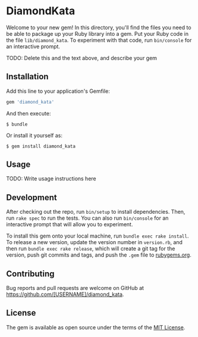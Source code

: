 # DiamondKata

Welcome to your new gem! In this directory, you'll find the files you need to be able to package up your Ruby library into a gem. Put your Ruby code in the file `lib/diamond_kata`. To experiment with that code, run `bin/console` for an interactive prompt.

TODO: Delete this and the text above, and describe your gem

## Installation

Add this line to your application's Gemfile:

```ruby
gem 'diamond_kata'
```

And then execute:

    $ bundle

Or install it yourself as:

    $ gem install diamond_kata

## Usage

TODO: Write usage instructions here

## Development

After checking out the repo, run `bin/setup` to install dependencies. Then, run `rake spec` to run the tests. You can also run `bin/console` for an interactive prompt that will allow you to experiment.

To install this gem onto your local machine, run `bundle exec rake install`. To release a new version, update the version number in `version.rb`, and then run `bundle exec rake release`, which will create a git tag for the version, push git commits and tags, and push the `.gem` file to [rubygems.org](https://rubygems.org).

## Contributing

Bug reports and pull requests are welcome on GitHub at https://github.com/[USERNAME]/diamond_kata.


## License

The gem is available as open source under the terms of the [MIT License](http://opensource.org/licenses/MIT).

